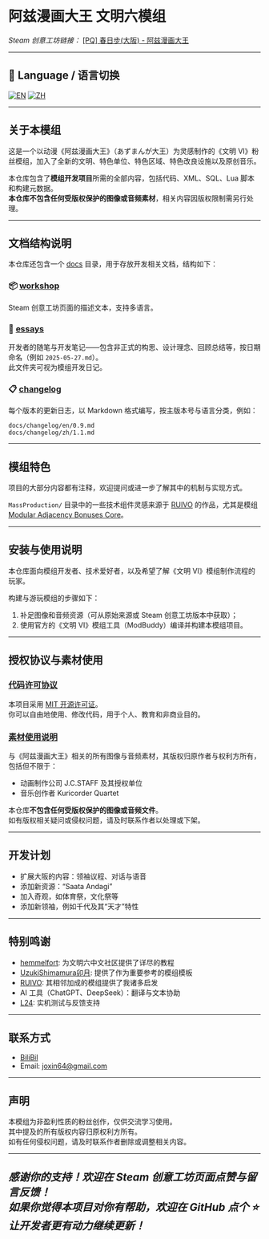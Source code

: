 # 阿兹漫画大王 文明六模组

*Steam 创意工坊链接：* [[PQ]  春日步(大阪)  -  阿兹漫画大王](https://steamcommunity.com/sharedfiles/filedetails/?id=3476784880)

---

## 📖 Language / 语言切换

[![EN](https://img.shields.io/badge/lang-English-blue)](README.md)
[![ZH](https://img.shields.io/badge/lang-简体中文-red)](README.zh.md)

---

## 关于本模组

这是一个以动漫《阿兹漫画大王》（あずまんが大王）为灵感制作的《文明 VI》粉丝模组，加入了全新的文明、特色单位、特色区域、特色改良设施以及原创音乐。

本仓库包含了**模组开发项目**所需的全部内容，包括代码、XML、SQL、Lua 脚本和构建元数据。  
**本仓库不包含任何受版权保护的图像或音频素材**，相关内容因版权限制需另行处理。

---

## 文档结构说明

本仓库还包含一个 [docs](./docs/) 目录，用于存放开发相关文档，结构如下：

### 📦 [workshop](./docs/workshop/)
Steam 创意工坊页面的描述文本，支持多语言。

### 📝 [essays](./docs/essays/)
开发者的随笔与开发笔记——包含非正式的构思、设计理念、回顾总结等，按日期命名（例如 `2025-05-27.md`）。  
此文件夹可视为模组开发日记。

### 📋 [changelog](./docs/changelog/)
每个版本的更新日志，以 Markdown 格式编写，按主版本号与语言分类，例如：

```
docs/changelog/en/0.9.md
docs/changelog/zh/1.1.md
```

---

## 模组特色

项目的大部分内容都有注释，欢迎提问或进一步了解其中的机制与实现方式。

`MassProduction/` 目录中的一些技术组件灵感来源于 [RUIVO](https://steamcommunity.com/profiles/76561198864459088) 的作品，尤其是模组 [Modular Adjacency Bonuses Core](https://steamcommunity.com/sharedfiles/filedetails/?id=3429735059)。

---

## 安装与使用说明

本仓库面向模组开发者、技术爱好者，以及希望了解《文明 VI》模组制作流程的玩家。

构建与游玩模组的步骤如下：

1. 补足图像和音频资源（可从原始来源或 Steam 创意工坊版本中获取）；
2. 使用官方的《文明 VI》模组工具（ModBuddy）编译并构建本模组项目。

---

## 授权协议与素材使用

### [代码许可协议](LICENSE)

本项目采用 [MIT 开源许可证](LICENSE)。  
你可以自由地使用、修改代码，用于个人、教育和非商业目的。

### [素材使用说明](./ASSETS-LICENSE.md)

与《阿兹漫画大王》相关的所有图像与音频素材，其版权归原作者与权利方所有，包括但不限于：

- 动画制作公司 J.C.STAFF 及其授权单位  
- 音乐创作者 Kuricorder Quartet

本仓库**不包含任何受版权保护的图像或音频文件**。  
如有版权相关疑问或侵权问题，请及时联系作者以处理或下架。

---

## 开发计划

- 扩展大阪的内容：领袖议程、对话与语音  
- 添加新资源：“Saata Andagi”
- 加入奇观，如体育祭，文化祭等
- 添加新领袖，例如千代及其“天才”特性

---

## 特别鸣谢

- [hemmelfort](https://space.bilibili.com/28399130): 为文明六中文社区提供了详尽的教程
- [UzukiShimamura卯月](https://steamcommunity.com/profiles/76561198402598762): 提供了作为重要参考的模组模板
- [RUIVO](https://steamcommunity.com/profiles/76561198864459088): 其相邻加成的模组提供了我诸多启发
- AI 工具（ChatGPT、DeepSeek）：翻译与文本协助  
- [L24](https://space.bilibili.com/3546631957908287): 实机测试与反馈支持 

---

## 联系方式

- [BiliBil](https://space.bilibili.com/96237361)
- Email: joxin64@gmail.com

---

## 声明

本模组为非盈利性质的粉丝创作，仅供交流学习使用。  
其中提及的所有版权内容归原权利方所有。  
如有任何侵权问题，请及时联系作者删除或调整相关内容。

---

*感谢你的支持！欢迎在 Steam 创意工坊页面点赞与留言反馈！*  
*如果你觉得本项目对你有帮助，欢迎在 GitHub 点个 ⭐ 让开发者更有动力继续更新！*  
---

